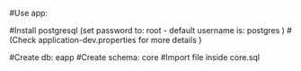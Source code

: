 #Use app: 


#Install postgresql (set password to: root - default username is: postgres )
#(Check application-dev.properties for more details )

#Create db: eapp
#Create schema: core 
#Import file inside core.sql 




